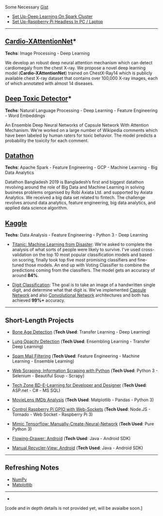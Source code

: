 Some Necessary [Gist](https://gist.github.com/iphton) 
- [Set Up-Deep Learning On Spark Cluster](https://gist.github.com/iphton/b0ab252c954eb2a28a984774e3ee1f2d)
- [Set Up-Raspberry Pi Headless In PC / Laptop](https://gist.github.com/iphton/1ca109ba4a8ec5ccc83a229de45f9115)

---

## [Cardio-XAttentionNet](https://iphton.github.io/iphton.github.io/projects/)*
**Techs**: Image Processing - Deep Learning 

We develop an robust deep neural attention mechanism which can detect cardiomegaly from the chest X-ray. We propose a novel deep learning model (**Cardio-XAttentionNet**) trained on ChestX-Ray14 which is publicly available chest X-ray dataset that contains over 100,000 X-ray images, each of which annotated with almost 14 diseases.


## [Deep Toxic Detector](https://iphton.github.io/iphton.github.io/projects/)*
**Techs**: Natural Language Processing - Deep Learning - Feature Engineering - Word Embeddings

An Ensemble Deep Neural Networks of Capsule Network With Attention Mechanism. We're worked on a large number of Wikipedia comments which have been labeled by human raters for toxic behavior. The model predicts a probability the toxicity for each comment.


## [Datathon](https://axiata.com/datathon/bd/index.html)
**Techs**: Apache Spark - Feature Engineering - GCP - Machine Learning - Big Data Analytics

Datathon Bangladesh 2019 is Bangladesh’s first and biggest datathon revolving around the role of Big Data and Machine Learning in solving business problems organised by Robi Axiata Ltd. and supported by Axiata Analytics. We received a big data set related to fintech. The challenge revolves around data analytics, feature engineering, big data analytics, and applied data science algorithm.  


## [Kaggle](https://github.com/iphton/Kaggle-Competition)
**Techs**: Data Analysis - Feature Engineering - Python 3 - Deep Learning

- [Titanic: Machine Learning from Disaster](http://nbviewer.jupyter.org/github/iphton/Kaggle-Competition/blob/gh-pages/Titanic%20Competition/Notebook/Predict%20survival%20on%20the%20Titanic.ipynb#5-bullet): We're asked to complete the analysis of what sorts of people were likely to survive. I've used cross-validation on the top 10 most popular classification models and based on scoring, finally took top five most promising classifiers and fine-tuned those models. An end up with Voting Classifier to combine the predictions coming from the classifiers. The model gets an accuracy of around **84%**. 

- [Digit Classification](https://github.com/iphton/Kaggle-Competition/tree/gh-pages/Digit%20Recognizer): The goal is to take an image of a handwritten single digit, and determine what that digit is. We've implemented [Capsule Network](https://github.com/iphton/Kaggle-Competition/tree/gh-pages/Digit%20Recognizer/CapsuleNet) and also [Convolutional Network](https://github.com/iphton/Kaggle-Competition/tree/gh-pages/Digit%20Recognizer/ConvNet) architectures and both has achieved **99%+** accuracy. 

---

## Short-Length Projects

- [Bone Age Detection](https://iphton.github.io/iphton.github.io/projects/) (**Tech Used**: Transfer Learning - Deep Learning)

- [Lung Opacity Detection](https://iphton.github.io/iphton.github.io/projects/) (**Tech Used**: Ensembling Learning - Transfer Deep Learning)

- [Spam Mail Filtering](https://iphton.github.io/iphton.github.io/projects/) (**Tech Used**: Feature Engineering - Machine Learning - Ensemble Learning)

- [Web Scraping: Information Scraping with Python](https://github.com/iphton/Data-Scraping) (**Tech Used**: Python 3 - Selenium - Beautiful Soup - Scrapy)

- [Tech Zone BD-E-Learning for Developer and Designer](https://github.com/iphton/Tech-Zone) (**Tech Used**: ASP.net - C# - MS SQL)


- [MovieLens IMDb Analysis](https://github.com/iphton/MovieLens-IMDB-Analysis) (**Tech Used**: Matplotlib - Pandas - Python 3)


- [Control Raspberry Pi GPIO with Web-Sockets](https://github.com/iphton/Raspberry-Pi-WebSocket) (**Tech Used**: Node.JS - Tornado - Web Socket - Raspberry Pi 3)


- [Mimic Tensorflow: Manually-Create-Neural-Network](https://github.com/iphton/Manually-Create-Neural-Network) (**Tech Used**: Pure Python 3)

- [Flowing-Drawer: Android](https://github.com/iphton/Flowing-Drawer) (**Tech Used**: Java - Android SDK)


- [Manual Recycler-View: Android](https://github.com/iphton/Recycler_View) (**Tech Used**: Java - Android SDK)


---

## Refreshing Notes

- [NumPy](https://github.com/iphton/NumPy-Tutorials)
- [Matplotlib](https://github.com/iphton/Matplotlib-Tutorials)

---

* 
[code and in depth details is not provided yet, will be avaialbe soon.]
